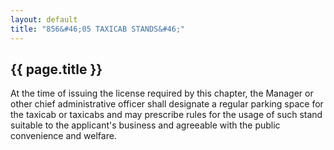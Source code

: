 ```yaml
---
layout: default 
title: "856&#46;05 TAXICAB STANDS&#46;"
---
```


{{ page.title }}
----------------

At the time of issuing the license required by this chapter, the Manager
or other chief administrative officer shall designate a regular parking
space for the taxicab or taxicabs and may prescribe rules for the usage
of such stand suitable to the applicant's business and agreeable with
the public convenience and welfare.
